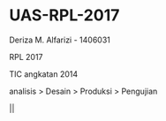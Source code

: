 # UAS-RPL-2017
Deriza M. Alfarizi - 1406031

RPL 2017

TIC angkatan 2014

analisis > Desain > Produksi > Pengujian

   ||
